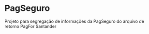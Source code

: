 # PagSeguro
Projeto para segregação de informações da PagSeguro do arquivo de retorno PagFor Santander 
